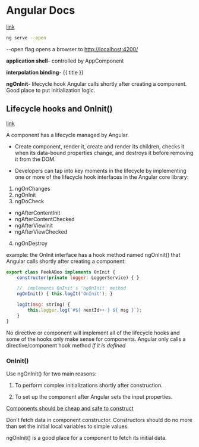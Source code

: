 # Angular Docs

[link](https://angular.io/tutorial/toh-pt0)

```bash
ng serve --open
```

--open flag opens a browser to <http://localhost:4200/>

**application shell**- controlled by AppComponent

**interpolation binding**- {{ title }}

**ngOnInit**- lifecycle hook Angular calls shortly after creating a component. Good place to put initialization logic.

## Lifecycle hooks and OnInit()
[link](https://angular.io/guide/lifecycle-hooks)

A component has a lifecycle managed by Angular. 

- Create component, render it, create and render its children, checks it when its data-bound properties change, and destroys it before removing it from the DOM.

- Developers can tap into key moments in the lifecycle by implementing one or more of the lifecycle hook interfaces in the Angular core library:

1. ngOnChanges
2. ngOnInit
3. ngDoCheck
  - ngAfterContentInit
  - ngAfterContentChecked
  - ngAfterViewInit
  - ngAfterViewChecked
4. ngOnDestroy

example: the OnInit interface has a hook method named ngOnInit() that Angular calls shortly after creating a component:

```javascript
export class PeekABoo implements OnInit {
    constructor(private logger: LoggerService) { }

    //  implements OnInit's 'ngOnInit' method
    ngOnInit() { this.logIt('OnInit'); }

    logIt(msg: string) {
        this.logger.log(`#${ nextId++ } ${ msg }`);
    }
}
```

No directive or component will implement all of the lifecycle hooks and some of the hooks only make sense for components. Angular only calls a directive/component hook method *if it is defined*

### OnInit()

Use ngOnInit() for two main reasons:

1. To perform complex initializations shortly after construction.

2. To set up the component after Angular sets the input properties.

[Components should be cheap and safe to construct](http://misko.hevery.com/code-reviewers-guide/flaw-constructor-does-real-work/)

Don't fetch data in component constructor. Constructors should do no more than set the initial local variables to simple values.

ngOnInit() is a good place for a component to fetch its initial data.